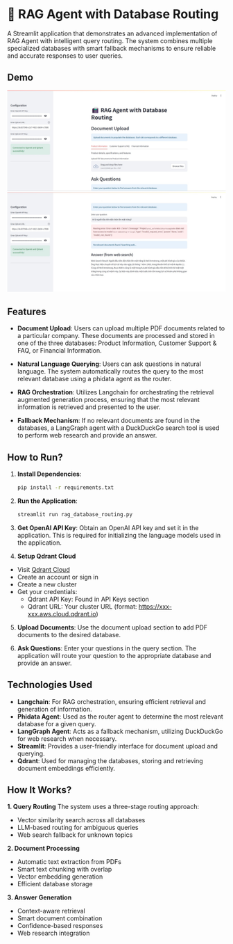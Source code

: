 # 📠 RAG Agent with Database Routing

A Streamlit application that demonstrates an advanced implementation of RAG Agent with intelligent query routing. The system combines multiple specialized databases with smart fallback mechanisms to ensure reliable and accurate responses to user queries.

## Demo
![](assets/1.jpg)
![](assets/2.jpg)

## Features

- **Document Upload**: Users can upload multiple PDF documents related to a particular company. These documents are processed and stored in one of the three databases: Product Information, Customer Support & FAQ, or Financial Information.
  
- **Natural Language Querying**: Users can ask questions in natural language. The system automatically routes the query to the most relevant database using a phidata agent as the router.

- **RAG Orchestration**: Utilizes Langchain for orchestrating the retrieval augmented generation process, ensuring that the most relevant information is retrieved and presented to the user.

- **Fallback Mechanism**: If no relevant documents are found in the databases, a LangGraph agent with a DuckDuckGo search tool is used to perform web research and provide an answer.

## How to Run?
1. **Install Dependencies**:
   ```bash
   pip install -r requirements.txt
   ```

2. **Run the Application**:
   ```bash
   streamlit run rag_database_routing.py
   ```

3. **Get OpenAI API Key**: Obtain an OpenAI API key and set it in the application. This is required for initializing the language models used in the application.

4. **Setup Qdrant Cloud** 
- Visit [Qdrant Cloud](https://cloud.qdrant.io/)
- Create an account or sign in
- Create a new cluster
- Get your credentials:
   - Qdrant API Key: Found in API Keys section
   - Qdrant URL: Your cluster URL (format: https://xxx-xxx.aws.cloud.qdrant.io)

5. **Upload Documents**: Use the document upload section to add PDF documents to the desired database.

6. **Ask Questions**: Enter your questions in the query section. The application will route your question to the appropriate database and provide an answer.

## Technologies Used

- **Langchain**: For RAG orchestration, ensuring efficient retrieval and generation of information.
- **Phidata Agent**: Used as the router agent to determine the most relevant database for a given query.
- **LangGraph Agent**: Acts as a fallback mechanism, utilizing DuckDuckGo for web research when necessary.
- **Streamlit**: Provides a user-friendly interface for document upload and querying.
- **Qdrant**: Used for managing the databases, storing and retrieving document embeddings efficiently.

## How It Works?

**1. Query Routing**
The system uses a three-stage routing approach:
- Vector similarity search across all databases
- LLM-based routing for ambiguous queries
- Web search fallback for unknown topics

**2. Document Processing**
- Automatic text extraction from PDFs
- Smart text chunking with overlap
- Vector embedding generation
- Efficient database storage

**3. Answer Generation**
- Context-aware retrieval
- Smart document combination
- Confidence-based responses
- Web research integration